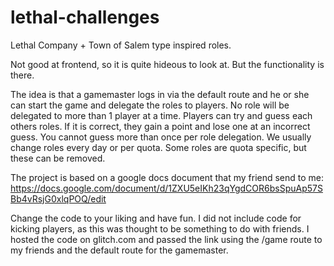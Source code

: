 # lethal-challenges
Lethal Company + Town of Salem type inspired roles.

Not good at frontend, so it is quite hideous to look at. But the functionality is there.

The idea is that a gamemaster logs in via the default route and he or she can start the game and delegate the roles to players.
No role will be delegated to more than 1 player at a time.
Players can try and guess each others roles. If it is correct, they gain a point and lose one at an incorrect guess. You cannot guess more than once per role delegation.
We usually change roles every day or per quota. Some roles are quota specific, but these can be removed.

The project is based on a google docs document that my friend send to me:
https://docs.google.com/document/d/1ZXU5eIKh23qYgdCOR6bsSpuAp57SBb4vRsjG0xlqPOQ/edit

Change the code to your liking and have fun. I did not include code for kicking players, as this was thought to be something to do with friends.
I hosted the code on glitch.com and passed the link using the /game route to my friends and the default route for the gamemaster.
